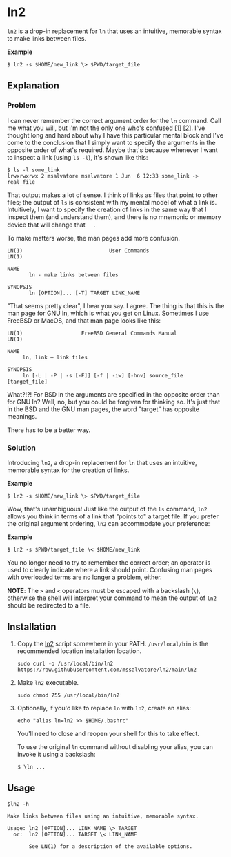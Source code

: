 # ln2

`ln2` is a drop-in replacement for `ln` that uses an intuitive, memorable
syntax to make links between files.

**Example**
```
$ ln2 -s $HOME/new_link \> $PWD/target_file
```

## Explanation

### Problem

I can never remember the correct argument order for the `ln` command. Call me
what you will, but I'm not the only one who's confused
\[[1](https://www.reddit.com/r/programming/comments/1qt0z/ln_s_d1_d2_am_i_the_only_person_who_gets_this_the/)\]
\[[2](https://news.ycombinator.com/item?id=1984456)\]. I've thought long and
hard about why I have this particular mental block and I've come to the
conclusion that I simply want to specify the arguments in the opposite order of
what's required. Maybe that's because whenever I want to inspect a link (using
`ls -l`), it's shown like this:

```
$ ls -l some_link
lrwxrwxrwx 2 msalvatore msalvatore 1 Jun  6 12:33 some_link -> real_file
```

That output makes a lot of sense. I think of links as files that point to other
files; the output of `ls` is consistent with my mental model of what a link is.
Intuitively, I want to specify the creation of links in the same way that I
inspect them (and understand them), and there is no mnemonic or memory device
that will change that [<img
src="https://www.wppluginsforyou.com/wp-content/uploads/2020/05/tooltips.png"
width="15px" />](## "Besides, I don't want to spend my mental cycles
using a mnemonic device every time I need to use `ln`. I'd prefer not to have
to think about it because it behaves the way I expect it to.").

To make matters worse, the man pages add more confusion.

```manpage
LN(1)                            User Commands                           LN(1)

NAME
       ln - make links between files

SYNOPSIS
       ln [OPTION]... [-T] TARGET LINK_NAME
```

"That seems pretty clear", I hear you say. I agree. The thing is that this is
the man page for GNU ln, which is what you get on Linux. Sometimes I use
FreeBSD or MacOS, and that man page looks like this:

```manpage
LN(1)                   FreeBSD General Commands Manual                  LN(1)

NAME
     ln, link – link files

SYNOPSIS
     ln [-L | -P | -s [-F]] [-f | -iw] [-hnv] source_file [target_file]
```

What?!?! For BSD ln the arguments are specified in the opposite order than for
GNU ln? Well, no, but you could be forgiven for thinking so. It's
just that in the BSD and the GNU man pages, the word "target" has opposite
meanings.

There has to be a better way.

### Solution

Introducing `ln2`, a drop-in replacement for `ln` that uses an intuitive,
memorable syntax for the creation of links.

**Example**
```
$ ln2 -s $HOME/new_link \> $PWD/target_file
```

Wow, that's unambiguous! Just like the output of the `ls` command, `ln2` allows
you think in terms of a link that "points to" a target file. If you prefer
the original argument ordering, `ln2` can accommodate your preference:

**Example**
```
$ ln2 -s $PWD/target_file \< $HOME/new_link
```

You no longer need to try to remember the correct order; an operator is used to
clearly indicate where a link should point. Confusing man pages with overloaded
terms are no longer a problem, either.

**NOTE**: The `>` and `<` operators must be escaped with a backslash (`\`),
otherwise the shell will interpret your command to mean the output of `ln2`
should be redirected to a file.

## Installation

1. Copy the [ln2](./ln2) script somewhere in your PATH. `/usr/local/bin` is
   the recommended location installation location.
    ```
    sudo curl -o /usr/local/bin/ln2 https://raw.githubusercontent.com/mssalvatore/ln2/main/ln2
    ```

1. Make `ln2` executable.
    ```
    sudo chmod 755 /usr/local/bin/ln2
    ```

1. Optionally, if you'd like to replace `ln` with `ln2`, create an alias:
    ```
    echo "alias ln=ln2 >> $HOME/.bashrc"
    ```

    You'll need to close and reopen your shell for this to take effect.

    To use the original `ln` command without disabling your alias, you can
    invoke it using a backslash:
    ```
    $ \ln ...
    ```

## Usage
```
$ln2 -h

Make links between files using an intuitive, memorable syntax.

Usage: ln2 [OPTION]... LINK_NAME \> TARGET
  or:  ln2 [OPTION]... TARGET \< LINK_NAME

       See LN(1) for a description of the available options.
```

